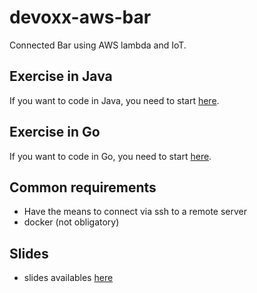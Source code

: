# devoxx-aws-bar
Connected Bar using AWS lambda and IoT.

## Exercise in Java
If you want to code in Java, you need to start [here](https://github.com/fagossa/devoxx-aws-bar/tree/exercise-java).

## Exercise in Go
If you want to code in Go, you need to start [here](https://github.com/fagossa/devoxx-aws-bar/tree/exercise-go).

## Common requirements
* Have the means to connect via ssh to a remote server
* docker (not obligatory) 

## Slides
* slides availables [here](https://docs.google.com/presentation/d/1Po19X4dDagB6oa9nDzqUTD8Y6aup2OIPnF-7DdKddB4/edit?usp=sharing)

